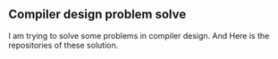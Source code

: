 ## Compiler design problem solve

I am trying to solve some problems in compiler design. And Here is the repositories of these solution.
